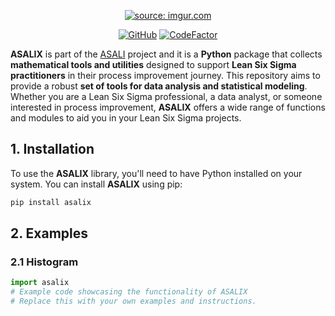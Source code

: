 <p align="center">
  <a href=""><img src="https://i.imgur.com/sLJPVWS.png" title="source: imgur.com" /></a>
</p>

<p align="center">
  <a href="https://github.com/srebughini/ASALIX/blob/main/LICENSE"><img alt="GitHub" src="https://img.shields.io/github/license/srebughini/ASALIX"></a>
  <a href="https://www.codefactor.io/repository/github/srebughini/asalix"><img src="https://www.codefactor.io/repository/github/srebughini/asalix/badge" alt="CodeFactor" /></a>
</p>


**ASALIX** is part of the [ASALI](https://github.com/srebughini) project and it is a **Python** package that collects **mathematical tools and utilities** designed to support **Lean Six Sigma practitioners** in their process improvement journey. This repository aims to provide a robust **set of tools for data analysis and statistical modeling**.  
Whether you are a Lean Six Sigma professional, a data analyst, or someone interested in process improvement, **ASALIX** offers a wide range of functions and modules to aid you in your Lean Six Sigma projects.

## 1. Installation
To use the **ASALIX** library, you'll need to have Python installed on your system. You can install **ASALIX** using pip:
```bash
pip install asalix
```
## 2. Examples
### 2.1 Histogram
```python
import asalix
# Example code showcasing the functionality of ASALIX
# Replace this with your own examples and instructions.
```

